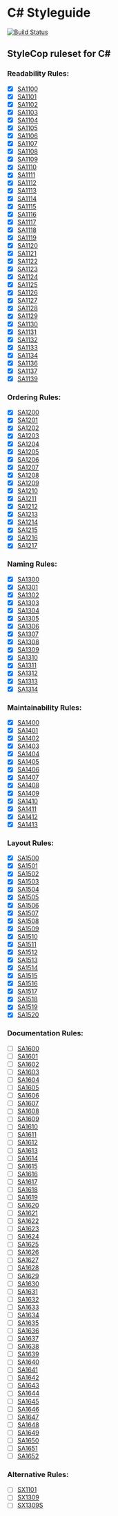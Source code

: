 # C# Styleguide
[![Build Status](https://travis-ci.org/mdmsua/styleguide.svg?branch=master)](https://travis-ci.org/mdmsua/styleguide)
## StyleCop ruleset for C#

### Readability Rules:
- [x] [SA1100](https://github.com/DotNetAnalyzers/StyleCopAnalyzers/blob/master/documentation/SA1100.md)
- [x] [SA1101](https://github.com/DotNetAnalyzers/StyleCopAnalyzers/blob/master/documentation/SA1101.md)
- [x] [SA1102](https://github.com/DotNetAnalyzers/StyleCopAnalyzers/blob/master/documentation/SA1102.md)
- [x] [SA1103](https://github.com/DotNetAnalyzers/StyleCopAnalyzers/blob/master/documentation/SA1103.md)
- [x] [SA1104](https://github.com/DotNetAnalyzers/StyleCopAnalyzers/blob/master/documentation/SA1104.md)
- [x] [SA1105](https://github.com/DotNetAnalyzers/StyleCopAnalyzers/blob/master/documentation/SA1105.md)
- [x] [SA1106](https://github.com/DotNetAnalyzers/StyleCopAnalyzers/blob/master/documentation/SA1106.md)
- [x] [SA1107](https://github.com/DotNetAnalyzers/StyleCopAnalyzers/blob/master/documentation/SA1107.md)
- [x] [SA1108](https://github.com/DotNetAnalyzers/StyleCopAnalyzers/blob/master/documentation/SA1108.md)
- [x] [SA1109](https://github.com/DotNetAnalyzers/StyleCopAnalyzers/blob/master/documentation/SA1109.md)
- [x] [SA1110](https://github.com/DotNetAnalyzers/StyleCopAnalyzers/blob/master/documentation/SA1110.md)
- [x] [SA1111](https://github.com/DotNetAnalyzers/StyleCopAnalyzers/blob/master/documentation/SA1111.md)
- [x] [SA1112](https://github.com/DotNetAnalyzers/StyleCopAnalyzers/blob/master/documentation/SA1112.md)
- [x] [SA1113](https://github.com/DotNetAnalyzers/StyleCopAnalyzers/blob/master/documentation/SA1113.md)
- [x] [SA1114](https://github.com/DotNetAnalyzers/StyleCopAnalyzers/blob/master/documentation/SA1114.md)
- [x] [SA1115](https://github.com/DotNetAnalyzers/StyleCopAnalyzers/blob/master/documentation/SA1115.md)
- [x] [SA1116](https://github.com/DotNetAnalyzers/StyleCopAnalyzers/blob/master/documentation/SA1116.md)
- [x] [SA1117](https://github.com/DotNetAnalyzers/StyleCopAnalyzers/blob/master/documentation/SA1117.md)
- [x] [SA1118](https://github.com/DotNetAnalyzers/StyleCopAnalyzers/blob/master/documentation/SA1118.md)
- [x] [SA1119](https://github.com/DotNetAnalyzers/StyleCopAnalyzers/blob/master/documentation/SA1119.md)
- [x] [SA1120](https://github.com/DotNetAnalyzers/StyleCopAnalyzers/blob/master/documentation/SA1120.md)
- [x] [SA1121](https://github.com/DotNetAnalyzers/StyleCopAnalyzers/blob/master/documentation/SA1121.md)
- [x] [SA1122](https://github.com/DotNetAnalyzers/StyleCopAnalyzers/blob/master/documentation/SA1122.md)
- [x] [SA1123](https://github.com/DotNetAnalyzers/StyleCopAnalyzers/blob/master/documentation/SA1123.md)
- [x] [SA1124](https://github.com/DotNetAnalyzers/StyleCopAnalyzers/blob/master/documentation/SA1124.md)
- [x] [SA1125](https://github.com/DotNetAnalyzers/StyleCopAnalyzers/blob/master/documentation/SA1125.md)
- [x] [SA1126](https://github.com/DotNetAnalyzers/StyleCopAnalyzers/blob/master/documentation/SA1126.md)
- [x] [SA1127](https://github.com/DotNetAnalyzers/StyleCopAnalyzers/blob/master/documentation/SA1127.md)
- [x] [SA1128](https://github.com/DotNetAnalyzers/StyleCopAnalyzers/blob/master/documentation/SA1128.md)
- [x] [SA1129](https://github.com/DotNetAnalyzers/StyleCopAnalyzers/blob/master/documentation/SA1129.md)
- [x] [SA1130](https://github.com/DotNetAnalyzers/StyleCopAnalyzers/blob/master/documentation/SA1130.md)
- [x] [SA1131](https://github.com/DotNetAnalyzers/StyleCopAnalyzers/blob/master/documentation/SA1131.md)
- [x] [SA1132](https://github.com/DotNetAnalyzers/StyleCopAnalyzers/blob/master/documentation/SA1132.md)
- [x] [SA1133](https://github.com/DotNetAnalyzers/StyleCopAnalyzers/blob/master/documentation/SA1133.md)
- [x] [SA1134](https://github.com/DotNetAnalyzers/StyleCopAnalyzers/blob/master/documentation/SA1134.md)
- [x] [SA1136](https://github.com/DotNetAnalyzers/StyleCopAnalyzers/blob/master/documentation/SA1136.md)
- [x] [SA1137](https://github.com/DotNetAnalyzers/StyleCopAnalyzers/blob/master/documentation/SA1137.md)
- [x] [SA1139](https://github.com/DotNetAnalyzers/StyleCopAnalyzers/blob/master/documentation/SA1139.md)

### Ordering Rules:
- [x] [SA1200](https://github.com/DotNetAnalyzers/StyleCopAnalyzers/blob/master/documentation/SA1200.md)
- [x] [SA1201](https://github.com/DotNetAnalyzers/StyleCopAnalyzers/blob/master/documentation/SA1201.md)
- [x] [SA1202](https://github.com/DotNetAnalyzers/StyleCopAnalyzers/blob/master/documentation/SA1202.md)
- [x] [SA1203](https://github.com/DotNetAnalyzers/StyleCopAnalyzers/blob/master/documentation/SA1203.md)
- [x] [SA1204](https://github.com/DotNetAnalyzers/StyleCopAnalyzers/blob/master/documentation/SA1204.md)
- [x] [SA1205](https://github.com/DotNetAnalyzers/StyleCopAnalyzers/blob/master/documentation/SA1205.md)
- [x] [SA1206](https://github.com/DotNetAnalyzers/StyleCopAnalyzers/blob/master/documentation/SA1206.md)
- [x] [SA1207](https://github.com/DotNetAnalyzers/StyleCopAnalyzers/blob/master/documentation/SA1207.md)
- [x] [SA1208](https://github.com/DotNetAnalyzers/StyleCopAnalyzers/blob/master/documentation/SA1208.md)
- [x] [SA1209](https://github.com/DotNetAnalyzers/StyleCopAnalyzers/blob/master/documentation/SA1209.md)
- [x] [SA1210](https://github.com/DotNetAnalyzers/StyleCopAnalyzers/blob/master/documentation/SA1210.md)
- [x] [SA1211](https://github.com/DotNetAnalyzers/StyleCopAnalyzers/blob/master/documentation/SA1211.md)
- [x] [SA1212](https://github.com/DotNetAnalyzers/StyleCopAnalyzers/blob/master/documentation/SA1212.md)
- [x] [SA1213](https://github.com/DotNetAnalyzers/StyleCopAnalyzers/blob/master/documentation/SA1213.md)
- [x] [SA1214](https://github.com/DotNetAnalyzers/StyleCopAnalyzers/blob/master/documentation/SA1214.md)
- [x] [SA1215](https://github.com/DotNetAnalyzers/StyleCopAnalyzers/blob/master/documentation/SA1215.md)
- [x] [SA1216](https://github.com/DotNetAnalyzers/StyleCopAnalyzers/blob/master/documentation/SA1216.md)
- [x] [SA1217](https://github.com/DotNetAnalyzers/StyleCopAnalyzers/blob/master/documentation/SA1217.md)

### Naming Rules:
- [x] [SA1300](https://github.com/DotNetAnalyzers/StyleCopAnalyzers/blob/master/documentation/SA1300.md)
- [x] [SA1301](https://github.com/DotNetAnalyzers/StyleCopAnalyzers/blob/master/documentation/SA1301.md)
- [x] [SA1302](https://github.com/DotNetAnalyzers/StyleCopAnalyzers/blob/master/documentation/SA1302.md)
- [x] [SA1303](https://github.com/DotNetAnalyzers/StyleCopAnalyzers/blob/master/documentation/SA1303.md)
- [x] [SA1304](https://github.com/DotNetAnalyzers/StyleCopAnalyzers/blob/master/documentation/SA1304.md)
- [x] [SA1305](https://github.com/DotNetAnalyzers/StyleCopAnalyzers/blob/master/documentation/SA1305.md)
- [x] [SA1306](https://github.com/DotNetAnalyzers/StyleCopAnalyzers/blob/master/documentation/SA1306.md)
- [x] [SA1307](https://github.com/DotNetAnalyzers/StyleCopAnalyzers/blob/master/documentation/SA1307.md)
- [x] [SA1308](https://github.com/DotNetAnalyzers/StyleCopAnalyzers/blob/master/documentation/SA1308.md)
- [x] [SA1309](https://github.com/DotNetAnalyzers/StyleCopAnalyzers/blob/master/documentation/SA1309.md)
- [x] [SA1310](https://github.com/DotNetAnalyzers/StyleCopAnalyzers/blob/master/documentation/SA1310.md)
- [x] [SA1311](https://github.com/DotNetAnalyzers/StyleCopAnalyzers/blob/master/documentation/SA1311.md)
- [x] [SA1312](https://github.com/DotNetAnalyzers/StyleCopAnalyzers/blob/master/documentation/SA1312.md)
- [x] [SA1313](https://github.com/DotNetAnalyzers/StyleCopAnalyzers/blob/master/documentation/SA1313.md)
- [x] [SA1314](https://github.com/DotNetAnalyzers/StyleCopAnalyzers/blob/master/documentation/SA1314.md)

### Maintainability Rules:
- [x] [SA1400](https://github.com/DotNetAnalyzers/StyleCopAnalyzers/blob/master/documentation/SA1400.md)
- [x] [SA1401](https://github.com/DotNetAnalyzers/StyleCopAnalyzers/blob/master/documentation/SA1401.md)
- [x] [SA1402](https://github.com/DotNetAnalyzers/StyleCopAnalyzers/blob/master/documentation/SA1402.md)
- [x] [SA1403](https://github.com/DotNetAnalyzers/StyleCopAnalyzers/blob/master/documentation/SA1403.md)
- [x] [SA1404](https://github.com/DotNetAnalyzers/StyleCopAnalyzers/blob/master/documentation/SA1404.md)
- [x] [SA1405](https://github.com/DotNetAnalyzers/StyleCopAnalyzers/blob/master/documentation/SA1405.md)
- [x] [SA1406](https://github.com/DotNetAnalyzers/StyleCopAnalyzers/blob/master/documentation/SA1406.md)
- [x] [SA1407](https://github.com/DotNetAnalyzers/StyleCopAnalyzers/blob/master/documentation/SA1407.md)
- [x] [SA1408](https://github.com/DotNetAnalyzers/StyleCopAnalyzers/blob/master/documentation/SA1408.md)
- [x] [SA1409](https://github.com/DotNetAnalyzers/StyleCopAnalyzers/blob/master/documentation/SA1409.md)
- [x] [SA1410](https://github.com/DotNetAnalyzers/StyleCopAnalyzers/blob/master/documentation/SA1410.md)
- [x] [SA1411](https://github.com/DotNetAnalyzers/StyleCopAnalyzers/blob/master/documentation/SA1411.md)
- [x] [SA1412](https://github.com/DotNetAnalyzers/StyleCopAnalyzers/blob/master/documentation/SA1412.md)
- [x] [SA1413](https://github.com/DotNetAnalyzers/StyleCopAnalyzers/blob/master/documentation/SA1413.md)

### Layout Rules:
- [x] [SA1500](https://github.com/DotNetAnalyzers/StyleCopAnalyzers/blob/master/documentation/SA1500.md)
- [x] [SA1501](https://github.com/DotNetAnalyzers/StyleCopAnalyzers/blob/master/documentation/SA1501.md)
- [x] [SA1502](https://github.com/DotNetAnalyzers/StyleCopAnalyzers/blob/master/documentation/SA1502.md)
- [x] [SA1503](https://github.com/DotNetAnalyzers/StyleCopAnalyzers/blob/master/documentation/SA1503.md)
- [x] [SA1504](https://github.com/DotNetAnalyzers/StyleCopAnalyzers/blob/master/documentation/SA1504.md)
- [x] [SA1505](https://github.com/DotNetAnalyzers/StyleCopAnalyzers/blob/master/documentation/SA1505.md)
- [x] [SA1506](https://github.com/DotNetAnalyzers/StyleCopAnalyzers/blob/master/documentation/SA1506.md)
- [x] [SA1507](https://github.com/DotNetAnalyzers/StyleCopAnalyzers/blob/master/documentation/SA1507.md)
- [x] [SA1508](https://github.com/DotNetAnalyzers/StyleCopAnalyzers/blob/master/documentation/SA1508.md)
- [x] [SA1509](https://github.com/DotNetAnalyzers/StyleCopAnalyzers/blob/master/documentation/SA1509.md)
- [x] [SA1510](https://github.com/DotNetAnalyzers/StyleCopAnalyzers/blob/master/documentation/SA1510.md)
- [x] [SA1511](https://github.com/DotNetAnalyzers/StyleCopAnalyzers/blob/master/documentation/SA1511.md)
- [x] [SA1512](https://github.com/DotNetAnalyzers/StyleCopAnalyzers/blob/master/documentation/SA1512.md)
- [x] [SA1513](https://github.com/DotNetAnalyzers/StyleCopAnalyzers/blob/master/documentation/SA1513.md)
- [x] [SA1514](https://github.com/DotNetAnalyzers/StyleCopAnalyzers/blob/master/documentation/SA1514.md)
- [x] [SA1515](https://github.com/DotNetAnalyzers/StyleCopAnalyzers/blob/master/documentation/SA1515.md)
- [x] [SA1516](https://github.com/DotNetAnalyzers/StyleCopAnalyzers/blob/master/documentation/SA1516.md)
- [x] [SA1517](https://github.com/DotNetAnalyzers/StyleCopAnalyzers/blob/master/documentation/SA1517.md)
- [x] [SA1518](https://github.com/DotNetAnalyzers/StyleCopAnalyzers/blob/master/documentation/SA1518.md)
- [x] [SA1519](https://github.com/DotNetAnalyzers/StyleCopAnalyzers/blob/master/documentation/SA1519.md)
- [x] [SA1520](https://github.com/DotNetAnalyzers/StyleCopAnalyzers/blob/master/documentation/SA1520.md)

### Documentation Rules:
- [ ] [SA1600](https://github.com/DotNetAnalyzers/StyleCopAnalyzers/blob/master/documentation/SA1600.md)
- [ ] [SA1601](https://github.com/DotNetAnalyzers/StyleCopAnalyzers/blob/master/documentation/SA1601.md)
- [ ] [SA1602](https://github.com/DotNetAnalyzers/StyleCopAnalyzers/blob/master/documentation/SA1602.md)
- [ ] [SA1603](https://github.com/DotNetAnalyzers/StyleCopAnalyzers/blob/master/documentation/SA1603.md)
- [ ] [SA1604](https://github.com/DotNetAnalyzers/StyleCopAnalyzers/blob/master/documentation/SA1604.md)
- [ ] [SA1605](https://github.com/DotNetAnalyzers/StyleCopAnalyzers/blob/master/documentation/SA1605.md)
- [ ] [SA1606](https://github.com/DotNetAnalyzers/StyleCopAnalyzers/blob/master/documentation/SA1606.md)
- [ ] [SA1607](https://github.com/DotNetAnalyzers/StyleCopAnalyzers/blob/master/documentation/SA1607.md)
- [ ] [SA1608](https://github.com/DotNetAnalyzers/StyleCopAnalyzers/blob/master/documentation/SA1608.md)
- [ ] [SA1609](https://github.com/DotNetAnalyzers/StyleCopAnalyzers/blob/master/documentation/SA1609.md)
- [ ] [SA1610](https://github.com/DotNetAnalyzers/StyleCopAnalyzers/blob/master/documentation/SA1610.md)
- [ ] [SA1611](https://github.com/DotNetAnalyzers/StyleCopAnalyzers/blob/master/documentation/SA1611.md)
- [ ] [SA1612](https://github.com/DotNetAnalyzers/StyleCopAnalyzers/blob/master/documentation/SA1612.md)
- [ ] [SA1613](https://github.com/DotNetAnalyzers/StyleCopAnalyzers/blob/master/documentation/SA1613.md)
- [ ] [SA1614](https://github.com/DotNetAnalyzers/StyleCopAnalyzers/blob/master/documentation/SA1614.md)
- [ ] [SA1615](https://github.com/DotNetAnalyzers/StyleCopAnalyzers/blob/master/documentation/SA1615.md)
- [ ] [SA1616](https://github.com/DotNetAnalyzers/StyleCopAnalyzers/blob/master/documentation/SA1616.md)
- [ ] [SA1617](https://github.com/DotNetAnalyzers/StyleCopAnalyzers/blob/master/documentation/SA1617.md)
- [ ] [SA1618](https://github.com/DotNetAnalyzers/StyleCopAnalyzers/blob/master/documentation/SA1618.md)
- [ ] [SA1619](https://github.com/DotNetAnalyzers/StyleCopAnalyzers/blob/master/documentation/SA1619.md)
- [ ] [SA1620](https://github.com/DotNetAnalyzers/StyleCopAnalyzers/blob/master/documentation/SA1620.md)
- [ ] [SA1621](https://github.com/DotNetAnalyzers/StyleCopAnalyzers/blob/master/documentation/SA1621.md)
- [ ] [SA1622](https://github.com/DotNetAnalyzers/StyleCopAnalyzers/blob/master/documentation/SA1622.md)
- [ ] [SA1623](https://github.com/DotNetAnalyzers/StyleCopAnalyzers/blob/master/documentation/SA1623.md)
- [ ] [SA1624](https://github.com/DotNetAnalyzers/StyleCopAnalyzers/blob/master/documentation/SA1624.md)
- [ ] [SA1625](https://github.com/DotNetAnalyzers/StyleCopAnalyzers/blob/master/documentation/SA1625.md)
- [ ] [SA1626](https://github.com/DotNetAnalyzers/StyleCopAnalyzers/blob/master/documentation/SA1626.md)
- [ ] [SA1627](https://github.com/DotNetAnalyzers/StyleCopAnalyzers/blob/master/documentation/SA1627.md)
- [ ] [SA1628](https://github.com/DotNetAnalyzers/StyleCopAnalyzers/blob/master/documentation/SA1628.md)
- [ ] [SA1629](https://github.com/DotNetAnalyzers/StyleCopAnalyzers/blob/master/documentation/SA1629.md)
- [ ] [SA1630](https://github.com/DotNetAnalyzers/StyleCopAnalyzers/blob/master/documentation/SA1630.md)
- [ ] [SA1631](https://github.com/DotNetAnalyzers/StyleCopAnalyzers/blob/master/documentation/SA1631.md)
- [ ] [SA1632](https://github.com/DotNetAnalyzers/StyleCopAnalyzers/blob/master/documentation/SA1632.md)
- [ ] [SA1633](https://github.com/DotNetAnalyzers/StyleCopAnalyzers/blob/master/documentation/SA1633.md)
- [ ] [SA1634](https://github.com/DotNetAnalyzers/StyleCopAnalyzers/blob/master/documentation/SA1634.md)
- [ ] [SA1635](https://github.com/DotNetAnalyzers/StyleCopAnalyzers/blob/master/documentation/SA1635.md)
- [ ] [SA1636](https://github.com/DotNetAnalyzers/StyleCopAnalyzers/blob/master/documentation/SA1636.md)
- [ ] [SA1637](https://github.com/DotNetAnalyzers/StyleCopAnalyzers/blob/master/documentation/SA1637.md)
- [ ] [SA1638](https://github.com/DotNetAnalyzers/StyleCopAnalyzers/blob/master/documentation/SA1638.md)
- [ ] [SA1639](https://github.com/DotNetAnalyzers/StyleCopAnalyzers/blob/master/documentation/SA1639.md)
- [ ] [SA1640](https://github.com/DotNetAnalyzers/StyleCopAnalyzers/blob/master/documentation/SA1640.md)
- [ ] [SA1641](https://github.com/DotNetAnalyzers/StyleCopAnalyzers/blob/master/documentation/SA1641.md)
- [ ] [SA1642](https://github.com/DotNetAnalyzers/StyleCopAnalyzers/blob/master/documentation/SA1642.md)
- [ ] [SA1643](https://github.com/DotNetAnalyzers/StyleCopAnalyzers/blob/master/documentation/SA1643.md)
- [ ] [SA1644](https://github.com/DotNetAnalyzers/StyleCopAnalyzers/blob/master/documentation/SA1644.md)
- [ ] [SA1645](https://github.com/DotNetAnalyzers/StyleCopAnalyzers/blob/master/documentation/SA1645.md)
- [ ] [SA1646](https://github.com/DotNetAnalyzers/StyleCopAnalyzers/blob/master/documentation/SA1646.md)
- [ ] [SA1647](https://github.com/DotNetAnalyzers/StyleCopAnalyzers/blob/master/documentation/SA1647.md)
- [ ] [SA1648](https://github.com/DotNetAnalyzers/StyleCopAnalyzers/blob/master/documentation/SA1648.md)
- [ ] [SA1649](https://github.com/DotNetAnalyzers/StyleCopAnalyzers/blob/master/documentation/SA1649.md)
- [ ] [SA1650](https://github.com/DotNetAnalyzers/StyleCopAnalyzers/blob/master/documentation/SA1650.md)
- [ ] [SA1651](https://github.com/DotNetAnalyzers/StyleCopAnalyzers/blob/master/documentation/SA1651.md)
- [ ] [SA1652](https://github.com/DotNetAnalyzers/StyleCopAnalyzers/blob/master/documentation/SA1652.md)

### Alternative Rules:
- [ ] [SX1101](https://github.com/DotNetAnalyzers/StyleCopAnalyzers/blob/master/documentation/SX1101.md)
- [ ] [SX1309](https://github.com/DotNetAnalyzers/StyleCopAnalyzers/blob/master/documentation/SX1309.md)
- [ ] [SX1309S](https://github.com/DotNetAnalyzers/StyleCopAnalyzers/blob/master/documentation/SX1309S.md)
